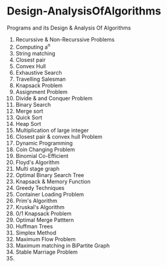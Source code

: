 # Design-AnalysisOfAlgorithms
Programs and its Design &amp; Analysis Of Algorithms
<br/>
1. Recurssive & Non-Recurssive Problems
2. Computing a<sup>n</sup>
3. String matching
4. Closest pair
5. Convex Hull
6. Exhaustive Search
7. Travelling Salesman
8. Knapsack Problem
9. Assignment Problem
10. Divide & and Conquer Problem
11. Binary Search
12. Merge sort
13. Quick Sort
14. Heap Sort
15. Multiplication of large integer
16. Closest pair & convex hull Problem
17. Dynamic Programming
18. Coin Changing Problem
19. Binomial Co-Efficient
20. Floyd's Algorithm
21. Multi stage graph
22. Optimal Binary Search Tree
23. Knapsack & Memory Function
24. Greedy Techniques
25. Container Loading Problem
26. Prim's Algorithm
27. Kruskal's Algorithm
28. 0/1 Knapsack Problem
29. Optimal Merge Patttern
30. Huffman Trees
31. Simplex Method
32. Maximum Flow Problem
33. Maximum matching in BiPartite Graph
34. Stable Marriage Problem
35. <br/>
